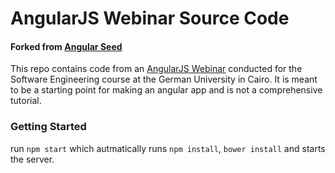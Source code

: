# AngularJS Webinar Source Code
#### Forked from [Angular Seed](https://github.com/angular/angular-seed)

This repo contains code from an [AngularJS Webinar](https://www.youtube.com/watch?v=AGIyRI6Hwok) conducted for the Software Engineering course at the German University in Cairo. It is meant to be a starting point for making an angular app and is not a comprehensive tutorial.

### Getting Started
run ```npm start``` which autmatically runs ```npm install```, ```bower install``` and starts the server.
